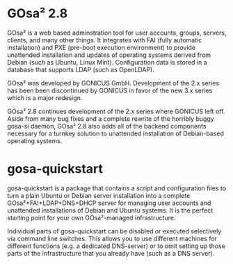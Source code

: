 GOsa² 2.8
=========

GOsa² is a web based adminstration tool for user accounts, groups, servers, clients, and many other things.
It integrates with FAI (fully automatic installation) and PXE (pre-boot execution environment) to provide unattended
installation and updates of operating systems derived from Debian (such as Ubuntu, Linux Mint).
Configuration data is stored in a database that supports LDAP (such as OpenLDAP).

GOsa² was developed by GONICUS GmbH. Development of the 2.x series has been been
discontinued by GONICUS in favor of the new 3.x series which is a major redesign.

GOsa² 2.8 continues development of the 2.x series where GONICUS left off. Aside from many
bug fixes and a complete rewrite of the horribly buggy gosa-si daemon, GOsa² 2.8 also adds all
of the backend components necessary for a turnkey solution to unattended installation of
Debian-based operating systems.

gosa-quickstart
===============

gosa-quickstart is a package that contains a script and configuration files to turn a plain Ubuntu or Debian server
installation into a complete GOsa²+FAI+LDAP+DNS+DHCP server for managing user accounts and unattended installations
of Debian and Ubuntu systems. It is the perfect starting point for your own GOsa²-managed infrastructure.

Individual parts of gosa-quickstart can be disabled or executed selectively via command line switches. This allows
you to use different machines for different functions (e.g. a dedicated DNS-server) or to omit setting up those
parts of the infrastructure that you already have (such as a DNS server).

